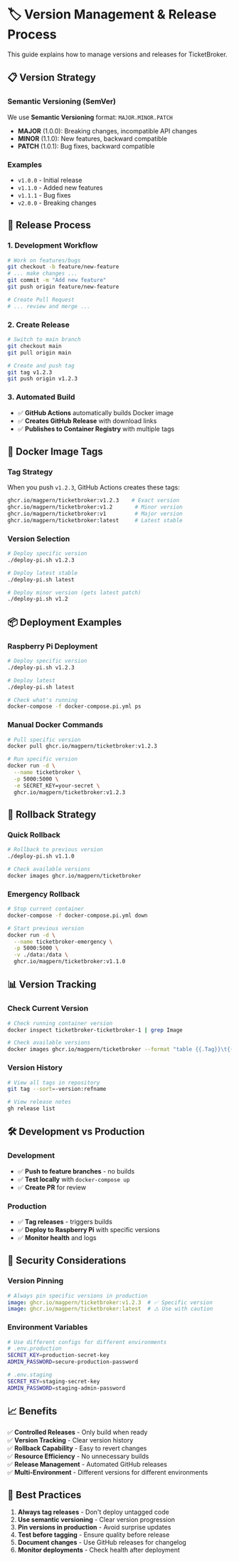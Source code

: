 # 🏷️ Version Management & Release Process

This guide explains how to manage versions and releases for TicketBroker.

## 📋 Version Strategy

### Semantic Versioning (SemVer)
We use **Semantic Versioning** format: `MAJOR.MINOR.PATCH`

- **MAJOR** (1.0.0): Breaking changes, incompatible API changes
- **MINOR** (1.1.0): New features, backward compatible
- **PATCH** (1.0.1): Bug fixes, backward compatible

### Examples
- `v1.0.0` - Initial release
- `v1.1.0` - Added new features
- `v1.1.1` - Bug fixes
- `v2.0.0` - Breaking changes

## 🚀 Release Process

### 1. Development Workflow
```bash
# Work on features/bugs
git checkout -b feature/new-feature
# ... make changes ...
git commit -m "Add new feature"
git push origin feature/new-feature

# Create Pull Request
# ... review and merge ...
```

### 2. Create Release
```bash
# Switch to main branch
git checkout main
git pull origin main

# Create and push tag
git tag v1.2.3
git push origin v1.2.3
```

### 3. Automated Build
- ✅ **GitHub Actions** automatically builds Docker image
- ✅ **Creates GitHub Release** with download links
- ✅ **Publishes to Container Registry** with multiple tags

## 🐳 Docker Image Tags

### Tag Strategy
When you push `v1.2.3`, GitHub Actions creates these tags:

```bash
ghcr.io/magpern/ticketbroker:v1.2.3    # Exact version
ghcr.io/magpern/ticketbroker:v1.2       # Minor version
ghcr.io/magpern/ticketbroker:v1         # Major version
ghcr.io/magpern/ticketbroker:latest     # Latest stable
```

### Version Selection
```bash
# Deploy specific version
./deploy-pi.sh v1.2.3

# Deploy latest stable
./deploy-pi.sh latest

# Deploy minor version (gets latest patch)
./deploy-pi.sh v1.2
```

## 📦 Deployment Examples

### Raspberry Pi Deployment
```bash
# Deploy specific version
./deploy-pi.sh v1.2.3

# Deploy latest
./deploy-pi.sh latest

# Check what's running
docker-compose -f docker-compose.pi.yml ps
```

### Manual Docker Commands
```bash
# Pull specific version
docker pull ghcr.io/magpern/ticketbroker:v1.2.3

# Run specific version
docker run -d \
  --name ticketbroker \
  -p 5000:5000 \
  -e SECRET_KEY=your-secret \
  ghcr.io/magpern/ticketbroker:v1.2.3
```

## 🔄 Rollback Strategy

### Quick Rollback
```bash
# Rollback to previous version
./deploy-pi.sh v1.1.0

# Check available versions
docker images ghcr.io/magpern/ticketbroker
```

### Emergency Rollback
```bash
# Stop current container
docker-compose -f docker-compose.pi.yml down

# Start previous version
docker run -d \
  --name ticketbroker-emergency \
  -p 5000:5000 \
  -v ./data:/data \
  ghcr.io/magpern/ticketbroker:v1.1.0
```

## 📊 Version Tracking

### Check Current Version
```bash
# Check running container version
docker inspect ticketbroker-ticketbroker-1 | grep Image

# Check available versions
docker images ghcr.io/magpern/ticketbroker --format "table {{.Tag}}\t{{.CreatedAt}}"
```

### Version History
```bash
# View all tags in repository
git tag --sort=-version:refname

# View release notes
gh release list
```

## 🛠️ Development vs Production

### Development
- ✅ **Push to feature branches** - no builds
- ✅ **Test locally** with `docker-compose up`
- ✅ **Create PR** for review

### Production
- ✅ **Tag releases** - triggers builds
- ✅ **Deploy to Raspberry Pi** with specific versions
- ✅ **Monitor health** and logs

## 🔐 Security Considerations

### Version Pinning
```yaml
# Always pin specific versions in production
image: ghcr.io/magpern/ticketbroker:v1.2.3  # ✅ Specific version
image: ghcr.io/magpern/ticketbroker:latest  # ⚠️ Use with caution
```

### Environment Variables
```bash
# Use different configs for different environments
# .env.production
SECRET_KEY=production-secret-key
ADMIN_PASSWORD=secure-production-password

# .env.staging  
SECRET_KEY=staging-secret-key
ADMIN_PASSWORD=staging-admin-password
```

## 📈 Benefits

✅ **Controlled Releases** - Only build when ready  
✅ **Version Tracking** - Clear version history  
✅ **Rollback Capability** - Easy to revert changes  
✅ **Resource Efficiency** - No unnecessary builds  
✅ **Release Management** - Automated GitHub releases  
✅ **Multi-Environment** - Different versions for different environments  

## 🎯 Best Practices

1. **Always tag releases** - Don't deploy untagged code
2. **Use semantic versioning** - Clear version progression
3. **Pin versions in production** - Avoid surprise updates
4. **Test before tagging** - Ensure quality before release
5. **Document changes** - Use GitHub releases for changelog
6. **Monitor deployments** - Check health after deployment
